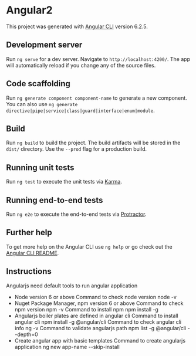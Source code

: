# Angular2

This project was generated with [Angular CLI](https://github.com/angular/angular-cli) version 6.2.5.

## Development server

Run `ng serve` for a dev server. Navigate to `http://localhost:4200/`. The app will automatically reload if you change any of the source files.

## Code scaffolding

Run `ng generate component component-name` to generate a new component. You can also use `ng generate directive|pipe|service|class|guard|interface|enum|module`.

## Build

Run `ng build` to build the project. The build artifacts will be stored in the `dist/` directory. Use the `--prod` flag for a production build.

## Running unit tests

Run `ng test` to execute the unit tests via [Karma](https://karma-runner.github.io).

## Running end-to-end tests

Run `ng e2e` to execute the end-to-end tests via [Protractor](http://www.protractortest.org/).

## Further help

To get more help on the Angular CLI use `ng help` or go check out the [Angular CLI README](https://github.com/angular/angular-cli/blob/master/README.md).

## Instructions

Angularjs need default tools to run angular application

- Node version 6 or above
  Command to check node version
  node -v
- Nuget Package Manager, npm version 6 or above
  Command to check npm version
  npm -v
  Command to install npm
  npm install -g
- Angularjs boiler plates are defined in angular cli
  Command to install angular cli
  npm install -g @angular/cli
  Command to check angular cli info
  ng -v
  Command to validate angularjs path
  npm list -g @angular/cli --depth=0
- Create angular app with basic templates
  Command to create angularjs application
  ng new app-name --skip-install
